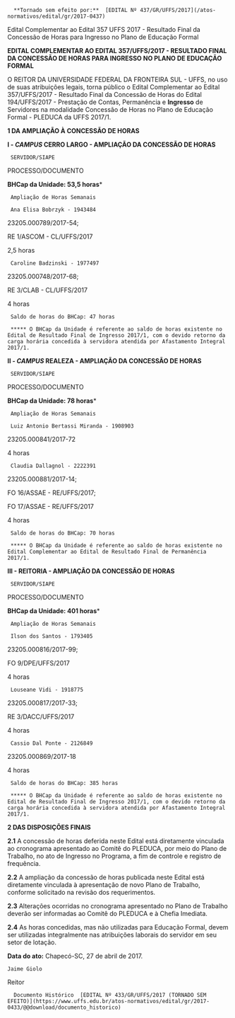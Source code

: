       **Tornado sem efeito por:**  [EDITAL Nº 437/GR/UFFS/2017](/atos-normativos/edital/gr/2017-0437) 

   Edital Complementar ao Edital 357 UFFS 2017 - Resultado Final da Concessão de Horas para Ingresso no Plano de Educação Formal  

**EDITAL COMPLEMENTAR AO EDITAL 357/UFFS/2017 - RESULTADO FINAL DA CONCESSÃO DE HORAS PARA INGRESSO NO PLANO DE EDUCAÇÃO FORMAL**

  

 O REITOR DA UNIVERSIDADE FEDERAL DA FRONTEIRA SUL - UFFS, no uso de suas atribuições legais, torna público o Edital Complementar ao Edital 357/UFFS/2017 - Resultado Final da Concessão de Horas do Edital 194/UFFS/2017 - Prestação de Contas, Permanência e **Ingresso** de Servidores na modalidade Concessão de Horas no Plano de Educação Formal - PLEDUCA da UFFS 2017/1.

  

 **1 DA AMPLIAÇÃO À CONCESSÃO DE HORAS**

 **I - *CAMPUS* CERRO LARGO - AMPLIAÇÃO DA CONCESSÃO DE HORAS**

     SERVIDOR/SIAPE

   PROCESSO/DOCUMENTO

   **BHCap da Unidade: 53,5 horas***

     Ampliação de Horas Semanais

     Ana Elisa Bobrzyk - 1943484

   23205.000789/2017-54;

 RE 1/ASCOM - CL/UFFS/2017

   2,5 horas

     Caroline Badzinski - 1977497

   23205.000748/2017-68;

 RE 3/CLAB - CL/UFFS/2017

   4 horas

     Saldo de horas do BHCap: 47 horas

     ***** O BHCap da Unidade é referente ao saldo de horas existente no Edital de Resultado Final de Ingresso 2017/1, com o devido retorno da carga horária concedida à servidora atendida por Afastamento Integral 2017/1.

 **II - *CAMPUS* REALEZA - AMPLIAÇÃO DA CONCESSÃO DE HORAS**

     SERVIDOR/SIAPE

   PROCESSO/DOCUMENTO

   **BHCap da Unidade: 78 horas***

     Ampliação de Horas Semanais

     Luiz Antonio Bertassi Miranda - 1908903

   23205.000841/2017-72

   4 horas

     Claudia Dallagnol - 2222391

   23205.000881/2017-14;

 FO 16/ASSAE - RE/UFFS/2017;

 FO 17/ASSAE - RE/UFFS/2017

   4 horas

     Saldo de horas do BHCap: 70 horas

     ***** O BHCap da Unidade é referente ao saldo de horas existente no Edital Complementar ao Edital de Resultado Final de Permanência 2017/1.

 **III - REITORIA - AMPLIAÇÃO DA CONCESSÃO DE HORAS**

     SERVIDOR/SIAPE

   PROCESSO/DOCUMENTO

   **BHCap da Unidade: 401 horas***

     Ampliação de Horas Semanais

     Ilson dos Santos - 1793405

   23205.000816/2017-99;

 FO 9/DPE/UFFS/2017

   4 horas

     Louseane Vidi - 1918775

   23205.000817/2017-33;

 RE 3/DACC/UFFS/2017

   4 horas

     Cassio Dal Ponte - 2126849

   23205.000869/2017-18

   4 horas

     Saldo de horas do BHCap: 385 horas

     ***** O BHCap da Unidade é referente ao saldo de horas existente no Edital de Resultado Final de Ingresso 2017/1, com o devido retorno da carga horária concedida à servidora atendida por Afastamento Integral 2017/1.

  **2 DAS DISPOSIÇÕES FINAIS**

 **2.1** A concessão de horas deferida neste Edital está diretamente vinculada ao cronograma apresentado ao Comitê do PLEDUCA, por meio do Plano de Trabalho, no ato de Ingresso no Programa, a fim de controle e registro de frequência.

 **2.2** A ampliação da concessão de horas publicada neste Edital está diretamente vinculada à apresentação de novo Plano de Trabalho, conforme solicitado na revisão dos requerimentos.

 **2.3** Alterações ocorridas no cronograma apresentado no Plano de Trabalho deverão ser informadas ao Comitê do PLEDUCA e à Chefia Imediata.

 **2.4** As horas concedidas, mas não utilizadas para Educação Formal, devem ser utilizadas integralmente nas atribuições laborais do servidor em seu setor de lotação.

   **Data do ato:** Chapecó-SC, 27 de abril de 2017.   
 

    Jaime Giolo   
 Reitor 

      Documento Histórico  [EDITAL Nº 433/GR/UFFS/2017 (TORNADO SEM EFEITO)](https://www.uffs.edu.br/atos-normativos/edital/gr/2017-0433/@@download/documento_historico)     
      